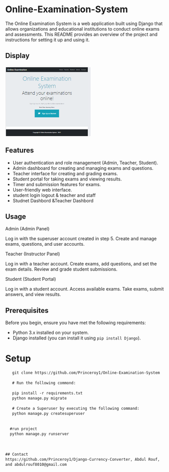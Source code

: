 # Online-Examination-System

The Online Examination System is a web application built using Django that allows organizations and educational institutions to conduct online exams and assessments. This README provides an overview of the project and instructions for setting it up and using it.

## Display 
![Display](online.png)

## Features

- User authentication and role management (Admin, Teacher, Student).
- Admin dashboard for creating and managing exams and questions.
- Teacher interface for creating and grading exams.
- Student portal for taking exams and viewing results.
- Timer and submission features for exams.
- User-friendly web interface.
- student login logout & teacher and staff
- Studnet Dashbord &Teacher Dashbord
## Usage
Admin (Admin Panel)

 Log in with the superuser account created in step 5.
 Create and manage exams, questions, and user accounts.
 
Teacher (Instructor Panel)

 Log in with a teacher account.
 Create exams, add questions, and set the exam details.
 Review and grade student submissions.
 
Student (Student Portal)

 Log in with a student account.
 Access available exams.
 Take exams, submit answers, and view results.
 
## Prerequisites

Before you begin, ensure you have met the following requirements:

- Python 3.x installed on your system.
- Django installed (you can install it using `pip install Django`).


# Setup  
```shell
   git clone https://github.com/Princeroy1/Online-Examination-System

   # Run the following commond:

   pip install -r requirements.txt
   python manage.py migrate

   # Create a Superuser by executing the following command:
   python manage.py createsuperuser


  #run project
  python manage.py runserver



## Contact 
https://github.com/Princeroy1/Django-Currency-Converter, Abdul Rouf, and abdulrouf8010@gmail.com 
